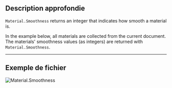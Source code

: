 ## Description approfondie
`Material.Smoothness` returns an integer that indicates how smooth a material is.

In the example below, all materials are collected from the current document. The materials' smoothness values (as integers) are returned with `Material.Smoothness`.
___
## Exemple de fichier

![Material.Smoothness](./Revit.Elements.Material.Smoothness_img.jpg)
